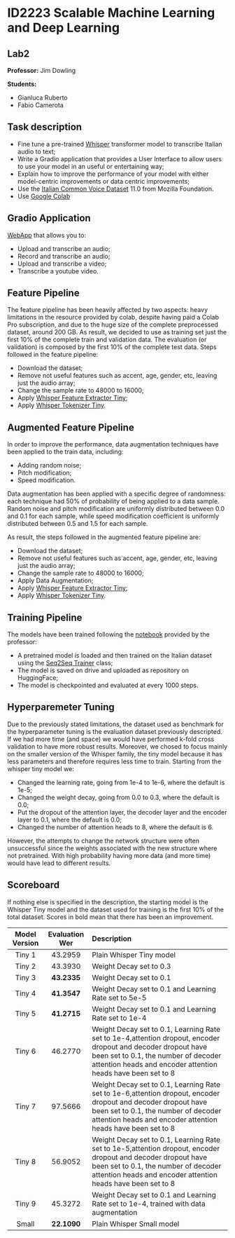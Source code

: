 # ID2223 Scalable Machine Learning and Deep Learning
## Lab2
**Professor:**
Jim Dowling

**Students:**

- Gianluca Ruberto
- Fabio Camerota

## Task description
- Fine tune a pre-trained [Whisper](https://huggingface.co/docs/transformers/model_doc/whisper) transformer model to transcribe Italian audio to text;
- Write a Gradio application that provides a User Interface to allow users to use your model in an useful or entertaining way;
- Explain how to improve the performance of your model with either model-centric improvements or data centric improvements;
- Use the [Italian Common Voice Dataset](https://huggingface.co/datasets/mozilla-foundation/common_voice_11_0/viewer/it/train) 11.0 from Mozilla Foundation.
- Use [Google Colab](https://colab.research.google.com/)
## Gradio Application
[WebApp](https://huggingface.co/spaces/GIanlucaRub/whisper-it) that allows you to:
- Upload and transcribe an audio;
- Record and transcribe an audio;
- Upload and transcribe a video;
- Transcribe a youtube video.


## Feature Pipeline
The feature pipeline has been heavily affected by two aspects: heavy limitations in the resource provided by colab, despite having paid a Colab Pro subscription, and due to the huge size of the complete preprocessed dataset, around 200 GB. As result, we decided to use as training set just the first 10% of the complete train and validation data. The evaluation (or validation) is composed by the first 10% of the complete test data.
Steps followed in the feature pipeline:
- Download the dataset;
- Remove not useful features such as accent, age, gender, etc, leaving just the audio array;
- Change the sample rate to 48000 to 16000;
- Apply [Whisper Feature Extractor Tiny](https://huggingface.co/docs/transformers/model_doc/whisper#transformers.WhisperFeatureExtractor);
- Apply [Whisper Tokenizer Tiny](https://huggingface.co/docs/transformers/model_doc/whisper#transformers.WhisperTokenizer).

## Augmented Feature Pipeline
In order to improve the performance, data augmentation techniques have been applied to the train data, including:
- Adding random noise;
- Pitch modification;
- Speed modification.

Data augmentation has been applied with a specific degree of randomness: each technique had 50% of probability of being applied to a data sample. Random noise and pitch modification are uniformly distributed between 0.0 and 0.1 for each sample, while speed modification coefficient is uniformly distributed between 0.5 and 1.5 for each sample.


As result, the steps followed in the augmented feature pipeline are:
- Download the dataset;
- Remove not useful features such as accent, age, gender, etc, leaving just the audio array;
- Change the sample rate to 48000 to 16000;
- Apply Data Augmentation;
- Apply [Whisper Feature Extractor Tiny](https://huggingface.co/docs/transformers/model_doc/whisper#transformers.WhisperFeatureExtractor);
- Apply [Whisper Tokenizer Tiny](https://huggingface.co/docs/transformers/model_doc/whisper#transformers.WhisperTokenizer).

## Training Pipeline
The models have been trained following the [notebook](https://github.com/GianlucaRub/Scalable-Machine-Learning-and-Deep-Learning/blob/main/Lab2/swedish_fine_tune_whisper.ipynb) provided by the professor:
- A pretrained model is loaded and then trained on the Italian dataset using the [Seq2Seq Trainer](https://huggingface.co/docs/transformers/v4.25.1/en/main_classes/trainer#transformers.Seq2SeqTrainer) class;
- The model is saved on drive and uploaded as repository on HuggingFace;
- The model is checkpointed and evaluated at every 1000 steps.

## Hyperparemeter Tuning
Due to the previously stated limitations, the dataset used as benchmark for the hyperparameter tuning is the evaluation dataset previously descripted. If we had more time (and space) we would have performed k-fold cross validation to have more robust results.
Moreover, we chosed to focus mainly on the smaller version of the Whisper family, the tiny model because it has less parameters and therefore requires less time to train.
Starting from the whisper tiny model we:
- Changed the learning rate, going from 1e-4 to 1e-6, where the default is 1e-5;
- Changed the weight decay, going from 0.0 to 0.3, where the default is 0.0;
- Put the dropout of the attention layer, the decoder layer and the encoder layer to 0.1, where the default is 0.0;
- Changed the number of attention heads to 8, where the default is 6.

However, the attempts to change the network structure were often unsuccessful since the weights associated with the new structure where not pretrained. With high probability having more data (and more time) would have lead to different results.

## Scoreboard
If nothing else is specified in the description, the starting model is the Whisper Tiny model and the dataset used for training is the first 10% of the total dataset. Scores in bold mean that there has been an improvement.

| Model Version | Evaluation Wer | Description |
|:-------------:|:--------------:|:------------|
| Tiny 1        | 43.2959        |Plain Whisper Tiny model     |
| Tiny 2        | 43.3930        |Weight Decay set to 0.3    |
| Tiny 3        | **43.2335**        |Weight Decay set to 0.1     |
| Tiny 4        | **41.3547**        |Weight Decay set to 0.1 and Learning Rate set to 5e-5|
| Tiny 5        | **41.2715**        |Weight Decay set to 0.1 and Learning Rate set to 1e-4|
| Tiny 6        | 46.2770        |Weight Decay set to 0.1, Learning Rate set to 1e-4,attention dropout, encoder dropout and decoder dropout have been set to 0.1, the number of decoder attention heads and encoder attention heads have been set to 8|
| Tiny 7        | 97.5666        |Weight Decay set to 0.1, Learning Rate set to 1e-6,attention dropout, encoder dropout and decoder dropout have been set to 0.1, the number of decoder attention heads and encoder attention heads have been set to 8|
| Tiny 8        | 56.9052        |Weight Decay set to 0.1, Learning Rate set to 1e-5,attention dropout, encoder dropout and decoder dropout have been set to 0.1, the number of decoder attention heads and encoder attention heads have been set to 8|
| Tiny 9        | 45.3272        |Weight Decay set to 0.1 and Learning Rate set to 1e-4, trained with data augmentation|
| Small         | **22.1090**        |Plain Whisper Small model|
